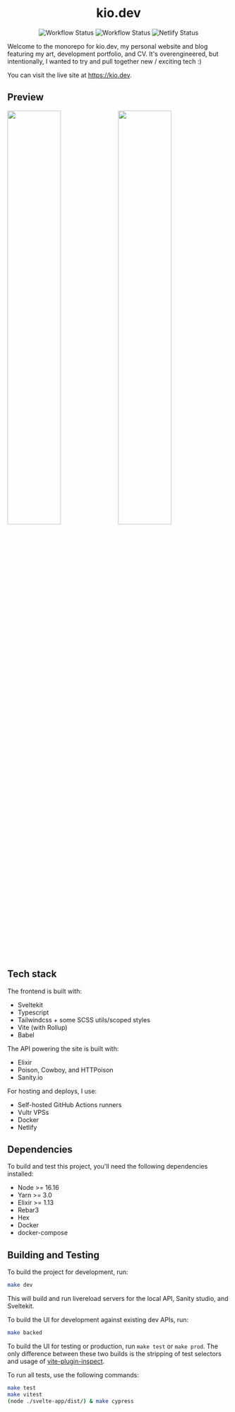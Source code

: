 <div align="center">
  <h1>kio.dev</h1>

![Workflow Status](https://github.com/kiosion/kio.dev/actions/workflows/svelte.yml/badge.svg) 
![Workflow Status](https://github.com/kiosion/kio.dev/actions/workflows/api.yml/badge.svg) ![Netlify Status](https://api.netlify.com/api/v1/badges/b300e0f9-e70d-4358-b27d-09a862efbc8d/deploy-status)
</div>

Welcome to the monorepo for kio.dev, my personal website and blog featuring my art, development portfolio, and CV. It's overengineered, but intentionally, I wanted to try and pull together new / exciting tech :)

You can visit the live site at https://kio.dev.

## Preview

<img width="49%" src="https://user-images.githubusercontent.com/34040324/213913077-8a006ab8-70b5-405d-9ac0-69bf1188a006.png" /> <img width="49%" src="https://user-images.githubusercontent.com/34040324/213913110-6f3ee3c7-b6ac-404b-97ad-fc859404c66e.png" />

## Tech stack
The frontend is built with:
* Sveltekit
* Typescript
* Tailwindcss + some SCSS utils/scoped styles
* Vite (with Rollup)
* Babel

The API powering the site is built with:
* Elixir
* Poison, Cowboy, and HTTPoison
* Sanity.io

For hosting and deploys, I use:
* Self-hosted GitHub Actions runners
* Vultr VPSs
* Docker
* Netlify

## Dependencies
To build and test this project, you'll need the following dependencies installed:

* Node >= 16.16
* Yarn >= 3.0
* Elixir >= 1.13
* Rebar3
* Hex
* Docker
* docker-compose

## Building and Testing

To build the project for development, run:

```bash
make dev
```

This will build and run livereload servers for the local API, Sanity studio, and Sveltekit.

To build the UI for development against existing dev APIs, run:

```bash
make backed
```

To build the UI for testing or production, run `make test` or `make prod`. The only difference between these two builds is the stripping of test selectors and usage of [vite-plugin-inspect](https://github.com/antfu/vite-plugin-inspect).

To run all tests, use the following commands:

```bash
make test
make vitest
(node ./svelte-app/dist/) & make cypress
```
